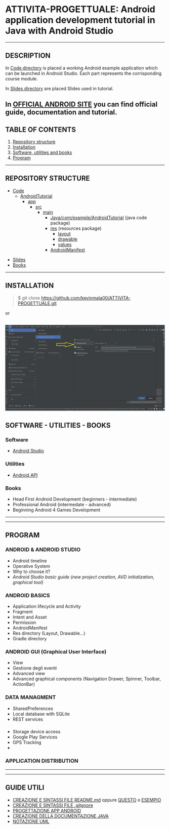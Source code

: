 # ATTIVITA-PROGETTUALE: Android application development tutorial in Java with Android Studio
---

## DESCRIPTION
In [Code directory](/Code) is placed a working Android example application which can be launched in Android Studio. Each part represents the corrisponding course module.

In [Slides directory](/Slides) are placed Slides used in tutorial.

In [OFFICIAL ANDROID SITE](https://developer.android.com/) you can find official guide, documentation and tutorial.
---

## TABLE OF CONTENTS
1. [Repository structure](#repository-structure)
2. [Installation](#installation)
3. [Software, utilities and books](#software---utilities---books)
4. [Program](#program)
---

## REPOSITORY STRUCTURE
* [Code](/Code)
  * [AndroidTutorial](/Code/AndroidTutorial)
    * [app](/Code/AndroidTutorial/app)
      * [src](/Code/AndroidTutorial/app/src)
        * [main](/Code/AndroidTutorial/app/src/main)
          * [Java/com/example/AndroidTutorial](/Code/AndroidTutorial/app/src/main/java/com/example/androidtutorial/) (java code package)
          * [res](/Code/AndroidTutorial/app/src/main/res) (resources package)
             * [layout](/Code/AndroidTutorial/app/src/main/res/layout)
             * [drawable](/Code/AndroidTutorial/app/src/main/res/drawable)
             * [values](/Code/AndroidTutorial/app/src/main/res/values)
          * [AndroidManifest](/Code/AndroidTutorial/app/src/main/AndroidManifest.xml)
- [Slides](/Slides)
- [Books](/Books)
---

## INSTALLATION
> $ git clone https://github.com/kevinmala00/ATTIVITA-PROGETTUALE.git

or

![Import from VSC in AndroidStudio](/Altro/ImportFromVsc.png)
---

## SOFTWARE - UTILITIES - BOOKS
### Software 
* [Android Studio](https://developer.android.com/studio)

### Utilities
* [Android API](https://developer.android.com/reference)

### Books
- Head First Android Development (beginners - intermediate)
- Professional Android (intermedate - advanced)
- Beginning Android 4 Games Development 
---
---

## PROGRAM
### ANDROID & ANDROID STUDIO
* Android timeline
* Operative System
* Why to choose it?
* *Android Studio basic guide (new project creation, AVD initialization, graphical tool)*
### ANDROID BASICS
* Application lifecycle and Activity
* Fragment
* Intent and Asset
* Permission
* AndroidManifest
* Res directory (Layout, Drawable...)
* Gradle directory
### ANDROID GUI (Graphical User Interface)
* View
* Gestione degli eventi
* Advanced view
* Advanced graphical components (Navigation Drawer, Spinner, Toolbar, ActionBar)
### DATA MANAGMENT
* SharedPreferences
* Local database with SQLite
* REST services
### 
* Storage device access
* Google Play Services
* GPS Tracking
* 

### APPLICATION DISTRIBUTION
---
---

## GUIDE UTILI
* [CREAZIONE E SINTASSI FILE README.md](https://www.ionos.it/digitalguide/siti-web/programmazione-del-sito-web/markdown/) oppure [QUESTO](https://www.ionos.it/digitalguide/siti-web/programmazione-del-sito-web/file-readme/) o [ESEMPIO](https://github.com/italia/readme-starterkit)
* [CREAZIONE E SINTASSI FILE .gitgnore](https://git-scm.com/docs/gitignore#_pattern_format)
* [PROGETTAZIONE APP ANDROID](https://www.html.it/guide/guida-android/)
* [CREAZIONE DELLA DOCUMENTAZIONE JAVA](https://person.dibris.unige.it/magillo-paola/P2_SMID04/lez11.html)
* [NOTAZIONE UML](https://www.tutorialspoint.com/uml/uml_basic_notations.htm)
